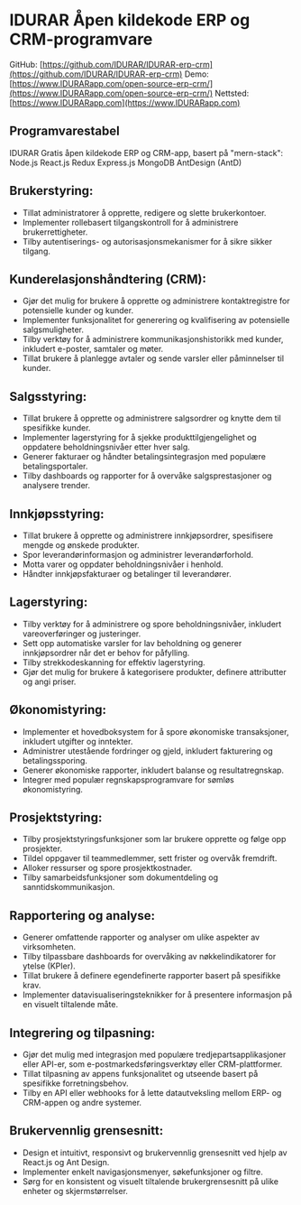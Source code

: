 # IDURAR Åpen kildekode ERP og CRM-programvare

GitHub: [https://github.com/IDURAR/IDURAR-erp-crm](https://github.com/IDURAR/IDURAR-erp-crm)
Demo: [https://www.IDURARapp.com/open-source-erp-crm/](https://www.IDURARapp.com/open-source-erp-crm/)
Nettsted: [https://www.IDURARapp.com](https://www.IDURARapp.com)

## Programvarestabel

IDURAR Gratis åpen kildekode ERP og CRM-app, basert på "mern-stack": Node.js React.js Redux Express.js MongoDB AntDesign (AntD)

## Brukerstyring:

- Tillat administratorer å opprette, redigere og slette brukerkontoer.
- Implementer rollebasert tilgangskontroll for å administrere brukerrettigheter.
- Tilby autentiserings- og autorisasjonsmekanismer for å sikre sikker tilgang.

## Kunderelasjonshåndtering (CRM):

- Gjør det mulig for brukere å opprette og administrere kontaktregistre for potensielle kunder og kunder.
- Implementer funksjonalitet for generering og kvalifisering av potensielle salgsmuligheter.
- Tilby verktøy for å administrere kommunikasjonshistorikk med kunder, inkludert e-poster, samtaler og møter.
- Tillat brukere å planlegge avtaler og sende varsler eller påminnelser til kunder.

## Salgsstyring:

- Tillat brukere å opprette og administrere salgsordrer og knytte dem til spesifikke kunder.
- Implementer lagerstyring for å sjekke produkttilgjengelighet og oppdatere beholdningsnivåer etter hver salg.
- Generer fakturaer og håndter betalingsintegrasjon med populære betalingsportaler.
- Tilby dashboards og rapporter for å overvåke salgsprestasjoner og analysere trender.

## Innkjøpsstyring:

- Tillat brukere å opprette og administrere innkjøpsordrer, spesifisere mengde og ønskede produkter.
- Spor leverandørinformasjon og administrer leverandørforhold.
- Motta varer og oppdater beholdningsnivåer i henhold.
- Håndter innkjøpsfakturaer og betalinger til leverandører.

## Lagerstyring:

- Tilby verktøy for å administrere og spore beholdningsnivåer, inkludert vareoverføringer og justeringer.
- Sett opp automatiske varsler for lav beholdning og generer innkjøpsordrer når det er behov for påfylling.
- Tilby strekkodeskanning for effektiv lagerstyring.
- Gjør det mulig for brukere å kategorisere produkter, definere attributter og angi priser.

## Økonomistyring:

- Implementer et hovedboksystem for å spore økonomiske transaksjoner, inkludert utgifter og inntekter.
- Administrer utestående fordringer og gjeld, inkludert fakturering og betalingssporing.
- Generer økonomiske rapporter, inkludert balanse og resultatregnskap.
- Integrer med populær regnskapsprogramvare for sømløs økonomistyring.

## Prosjektstyring:

- Tilby prosjektstyringsfunksjoner som lar brukere opprette og følge opp prosjekter.
- Tildel oppgaver til teammedlemmer, sett frister og overvåk fremdrift.
- Alloker ressurser og spore prosjektkostnader.
- Tilby samarbeidsfunksjoner som dokumentdeling og sanntidskommunikasjon.

## Rapportering og analyse:

- Generer omfattende rapporter og analyser om ulike aspekter av virksomheten.
- Tilby tilpassbare dashboards for overvåking av nøkkelindikatorer for ytelse (KPIer).
- Tillat brukere å definere egendefinerte rapporter basert på spesifikke krav.
- Implementer datavisualiseringsteknikker for å presentere informasjon på en visuelt tiltalende måte.

## Integrering og tilpasning:

- Gjør det mulig med integrasjon med populære tredjepartsapplikasjoner eller API-er, som e-postmarkedsføringsverktøy eller CRM-plattformer.
- Tillat tilpasning av appens funksjonalitet og utseende basert på spesifikke forretningsbehov.
- Tilby en API eller webhooks for å lette datautveksling mellom ERP- og CRM-appen og andre systemer.

## Brukervennlig grensesnitt:

- Design et intuitivt, responsivt og brukervennlig grensesnitt ved hjelp av React.js og Ant Design.
- Implementer enkelt navigasjonsmenyer, søkefunksjoner og filtre.
- Sørg for en konsistent og visuelt tiltalende brukergrensesnitt på ulike enheter og skjermstørrelser.